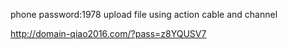 phone password:1978
upload file using action cable and channel

http://domain-qiao2016.com/?pass=z8YQUSV7
